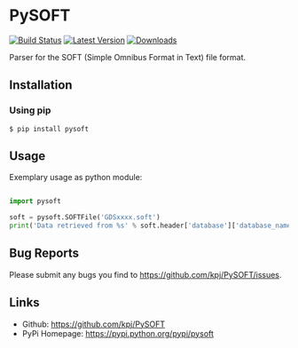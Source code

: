 # PySOFT

[![Build Status](https://travis-ci.org/kpj/PySOFT.png)](https://travis-ci.org/kpj/PySOFT)
[![Latest Version](https://pypip.in/version/pysoft/badge.svg)](https://pypi.python.org/pypi/pysoft/)
[![Downloads](https://pypip.in/download/PySOFT/badge.svg)](https://pypi.python.org/pypi/PySOFT/)


Parser for the SOFT (Simple Omnibus Format in Text) file format.


## Installation
### Using pip

```
$ pip install pysoft
```


## Usage

Exemplary usage as python module:
```python

import pysoft

soft = pysoft.SOFTFile('GDSxxxx.soft')
print('Data retrieved from %s' % soft.header['database']['database_name'])
```


## Bug Reports

Please submit any bugs you find to https://github.com/kpj/PySOFT/issues.


## Links

- Github: https://github.com/kpj/PySOFT
- PyPi Homepage: https://pypi.python.org/pypi/pysoft
